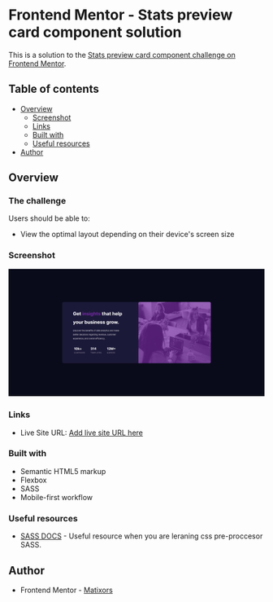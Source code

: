 # Frontend Mentor - Stats preview card component solution

This is a solution to the [Stats preview card component challenge on Frontend Mentor](https://www.frontendmentor.io/challenges/stats-preview-card-component-8JqbgoU62).
## Table of contents

- [Overview](#overview)
  - [Screenshot](#screenshot)
  - [Links](#links)
  - [Built with](#built-with)
  - [Useful resources](#useful-resources)
- [Author](#author)


## Overview

### The challenge

Users should be able to:

- View the optimal layout depending on their device's screen size

### Screenshot

![](./images/screenshot.png)

### Links

- Live Site URL: [Add live site URL here](https://your-live-site-url.com)

### Built with

- Semantic HTML5 markup
- Flexbox
- SASS
- Mobile-first workflow


### Useful resources

- [SASS DOCS](https://sass-lang.com/documentation) - Useful resource when you are leraning css pre-proccesor SASS.


## Author
- Frontend Mentor - [Matixors](https://www.frontendmentor.io/profile/Matixors)
